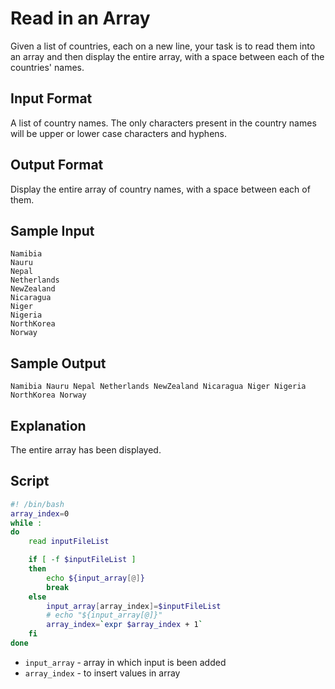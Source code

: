 # Read in an Array

Given a list of countries, each on a new line, your task is to read them into an array and then display the entire array, with a space between each of the countries' names.

## Input Format

A list of country names. The only characters present in the country names will be upper or lower case characters and hyphens.

## Output Format

Display the entire array of country names, with a space between each of them.

## Sample Input

    Namibia
    Nauru
    Nepal
    Netherlands
    NewZealand
    Nicaragua
    Niger
    Nigeria
    NorthKorea
    Norway
## Sample Output

    Namibia Nauru Nepal Netherlands NewZealand Nicaragua Niger Nigeria NorthKorea Norway
## Explanation

The entire array has been displayed.

## Script

```bash
#! /bin/bash
array_index=0
while :
do
    read inputFileList

    if [ -f $inputFileList ]
    then
        echo ${input_array[@]}
        break
    else
        input_array[array_index]=$inputFileList
        # echo "${input_array[@]}"
        array_index=`expr $array_index + 1`
    fi
done
```

* `input_array` - array in which input is been added
* `array_index` - to insert values in array